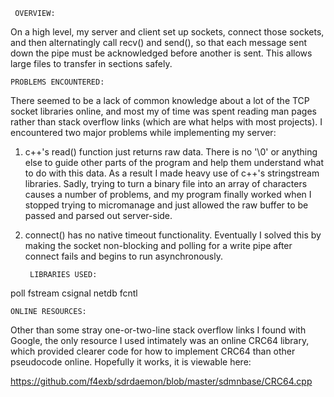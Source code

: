      OVERVIEW:

On a high level, my server and client set up sockets, connect those sockets,
and then alternatingly call recv() and send(), so that each message sent down
the pipe must be acknowledged before another is sent. This allows large files
to transfer in sections safely.

    PROBLEMS ENCOUNTERED:

There seemed to be a lack of common knowledge about a lot of the TCP socket
libraries online, and most my of time was spent reading man pages rather than
stack overflow links (which are what helps with most projects). I encountered
two major problems while implementing my server:

1. c++'s read() function just returns raw data. There is no '\0' or anything
else to guide other parts of the program and help them understand what to do
with this data. As a result I made heavy use of c++'s stringstream libraries.
Sadly, trying to turn a binary file into an array of characters causes a
number of problems, and my program finally worked when I stopped trying to
micromanage and just allowed the raw buffer to be passed and parsed out
server-side.

2. connect() has no native timeout functionality. Eventually I solved this
by making the socket non-blocking and polling for a write pipe after connect
fails and begins to run asynchronously.

        LIBRARIES USED:

poll
fstream
csignal
netdb
fcntl

	ONLINE RESOURCES:

Other than some stray one-or-two-line stack overflow links I found with Google, the
only resource I used intimately was an online CRC64 library, which provided
clearer code for how to implement CRC64 than other pseudocode online. Hopefully it
works, it is viewable here:

https://github.com/f4exb/sdrdaemon/blob/master/sdmnbase/CRC64.cpp

